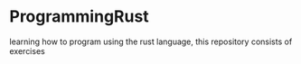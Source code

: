 # ProgrammingRust
learning how to program using the rust language, this repository consists of exercises
